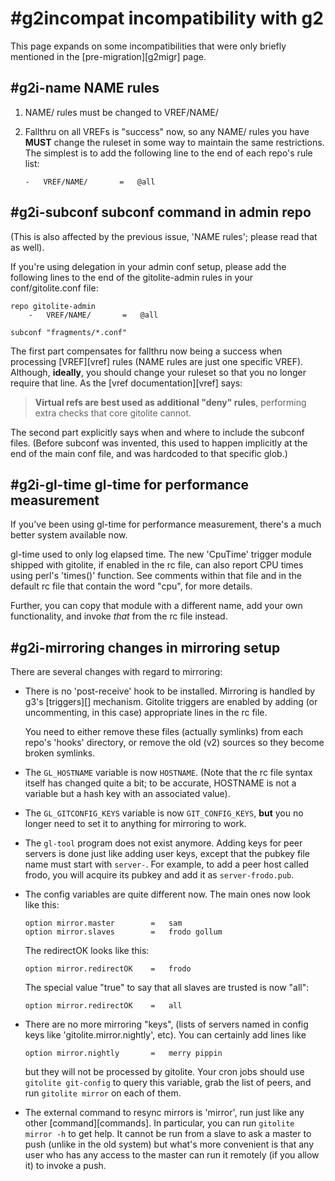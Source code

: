 # #g2incompat incompatibility with g2

This page expands on some incompatibilities that were only briefly mentioned
in the [pre-migration][g2migr] page.

## #g2i-name NAME rules

1.  NAME/ rules must be changed to VREF/NAME/

2.  Fallthru on all VREFs is "success" now, so any NAME/ rules you have
    **MUST** change the ruleset in some way to maintain the same restrictions.
    The simplest is to add the following line to the end of each repo's rule
    list:

        -   VREF/NAME/       =   @all

## #g2i-subconf subconf command in admin repo

(This is also affected by the previous issue, 'NAME rules'; please read that
as well).

If you're using delegation in your admin conf setup, please add the following
lines to the end of the gitolite-admin rules in your conf/gitolite.conf file:

    repo gitolite-admin
        -   VREF/NAME/       =   @all

    subconf "fragments/*.conf"

The first part compensates for fallthru now being a success when processing
[VREF][vref] rules (NAME rules are just one specific VREF).  Although,
**ideally**, you should change your ruleset so that you no longer require that
line.  As the [vref documentation][vref] says:

>   **Virtual refs are best used as additional "deny" rules**, performing
>   extra checks that core gitolite cannot.

The second part explicitly says when and where to include the subconf files.
(Before subconf was invented, this used to happen implicitly at the end of the
main conf file, and was hardcoded to that specific glob.)

## #g2i-gl-time gl-time for performance measurement

If you've been using gl-time for performance measurement, there's a much
better system available now.

gl-time used to only log elapsed time.  The new 'CpuTime' trigger module
shipped with gitolite, if enabled in the rc file, can also report CPU times
using perl's 'times()' function.  See comments within that file and in the
default rc file that contain the word "cpu", for more details.

Further, you can copy that module with a different name, add your own
functionality, and invoke *that* from the rc file instead.

## #g2i-mirroring changes in mirroring setup

There are several changes with regard to mirroring:

  * There is no 'post-receive' hook to be installed.  Mirroring is handled by
    g3's [triggers][] mechanism.  Gitolite triggers are enabled by adding (or
    uncommenting, in this case) appropriate lines in the rc file.

    You need to either remove these files (actually symlinks) from each repo's
    'hooks' directory, or remove the old (v2) sources so they become broken
    symlinks.

  * The `GL_HOSTNAME` variable is now `HOSTNAME`.  (Note that the rc file
    syntax itself has changed quite a bit; to be accurate, HOSTNAME is not a
    variable but a hash key with an associated value).

  * The `GL_GITCONFIG_KEYS` variable is now `GIT_CONFIG_KEYS`, **but** you no
    longer need to set it to anything for mirroring to work.

  * The `gl-tool` program does not exist anymore.  Adding keys for peer
    servers is done just like adding user keys, except that the pubkey file
    name must start with `server-`.  For example, to add a peer host called
    frodo, you will acquire its pubkey and add it as `server-frodo.pub`.

  * The config variables are quite different now.  The main ones now look like
    this:

        option mirror.master        =   sam
        option mirror.slaves        =   frodo gollum

    The redirectOK looks like this:

        option mirror.redirectOK    =   frodo

    The special value "true" to say that all slaves are trusted is now "all":

        option mirror.redirectOK    =   all

  * There are no more mirroring "keys", (lists of servers named in config keys
    like 'gitolite.mirror.nightly', etc).  You can certainly add lines like

        option mirror.nightly       =   merry pippin

    but they will not be processed by gitolite.  Your cron jobs should use
    `gitolite git-config` to query this variable, grab the list of peers, and
    run `gitolite mirror` on each of them.

  * The external command to resync mirrors is 'mirror', run just like any
    other [command][commands].  In particular, you can run `gitolite mirror
    -h` to get help.  It cannot be run from a slave to ask a master to push
    (unlike in the old system) but what's more convenient is that any user who
    has any access to the master can run it remotely (if you allow it) to
    invoke a push.
